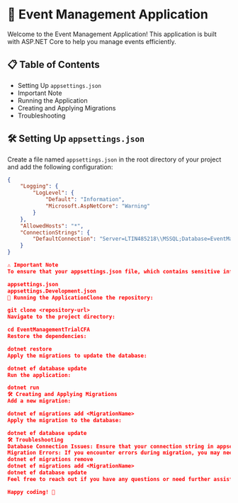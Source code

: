 # 🎉 Event Management Application

Welcome to the Event Management Application! This application is built with ASP.NET Core to help you manage events efficiently.

## 📋 Table of Contents

- Setting Up `appsettings.json`
- Important Note
- Running the Application
- Creating and Applying Migrations
- Troubleshooting

## 🛠️ Setting Up `appsettings.json`

Create a file named `appsettings.json` in the root directory of your project and add the following configuration:

```json
{
    "Logging": {
        "LogLevel": {
            "Default": "Information",
            "Microsoft.AspNetCore": "Warning"
        }
    },
    "AllowedHosts": "*",
    "ConnectionStrings": {
        "DefaultConnection": "Server=LTIN485218\\MSSQL;Database=EventManageCFA;Trusted_Connection=Yes;MultipleActiveResultSets=true;TrustServerCertificate=true"
    }
}

⚠️ Important Note
To ensure that your appsettings.json file, which contains sensitive information like your connection string, is not included in your Git repository, add it to your .gitignore file:

appsettings.json
appsettings.Development.json
🚀 Running the ApplicationClone the repository:

git clone <repository-url>
Navigate to the project directory:

cd EventManagementTrialCFA
Restore the dependencies:

dotnet restore
Apply the migrations to update the database:

dotnet ef database update
Run the application:

dotnet run
🛠️ Creating and Applying Migrations
Add a new migration:

dotnet ef migrations add <MigrationName>
Apply the migration to the database:

dotnet ef database update
🛠️ Troubleshooting
Database Connection Issues: Ensure that your connection string in appsettings.json is correct and that your SQL Server instance is running.
Migration Errors: If you encounter errors during migration, you may need to revert the migration and try again. Use the following commands:
dotnet ef migrations remove
dotnet ef migrations add <MigrationName>
dotnet ef database update
Feel free to reach out if you have any questions or need further assistance!

Happy coding! 🎉
